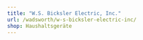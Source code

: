 ```yaml
---
title: "W.S. Bicksler Electric, Inc."
url: /wadsworth/w-s-bicksler-electric-inc/
shop: Haushaltsgeräte
---
```

